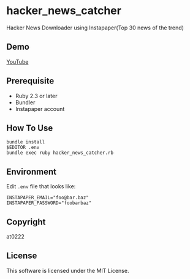 # hacker_news_catcher

Hacker News Downloader using Instapaper(Top 30 news of the trend)

## Demo
[YouTube](https://youtu.be/_Zvgj5ztdhs)

## Prerequisite
- Ruby 2.3 or later
- Bundler
- Instapaper account

## How To Use

```
bundle install
$EDITOR .env
bundle exec ruby hacker_news_catcher.rb
```

## Environment

Edit `.env` file that looks like:

```
INSTAPAPER_EMAIL="foo@bar.baz"
INSTAPAPER_PASSWORD="foobarbaz"
```

## Copyright

at0222

## License

This software is licensed under the MIT License.
